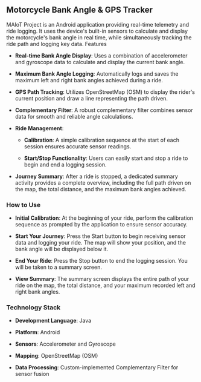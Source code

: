 <H2> Motorcycle Bank Angle & GPS Tracker </H2>

<p> MAIoT Project is an Android application providing real-time telemetry and ride logging. It uses the device's built-in sensors to calculate and display the motorcycle's bank angle in real time, while simultaneously tracking the ride path and logging key data.
Features </p>

- **Real-time Bank Angle Display**: Uses a combination of accelerometer and gyroscope data to calculate and display the current bank angle.

- **Maximum Bank Angle Logging**: Automatically logs and saves the maximum left and right bank angles achieved during a ride.

- **GPS Path Tracking**: Utilizes OpenStreetMap (OSM) to display the rider's current position and draw a line representing the path driven.

- **Complementary Filter**: A robust complementary filter combines sensor data for smooth and reliable angle calculations.

- **Ride Management**:

  - **Calibration**: A simple calibration sequence at the start of each session ensures accurate sensor readings.

  - **Start/Stop Functionality**: Users can easily start and stop a ride to begin and end a logging session.

- **Journey Summary**: After a ride is stopped, a dedicated summary activity provides a complete overview, including the full path driven on the map, the total distance, and the maximum bank angles achieved.

<H3> How to Use </H3>

- **Initial Calibration**: At the beginning of your ride, perform the calibration sequence as prompted by the application to ensure sensor accuracy.

- **Start Your Journey**: Press the Start button to begin receiving sensor data and logging your ride. The map will show your position, and the bank angle will be displayed below it.

- **End Your Ride**: Press the Stop button to end the logging session. You will be taken to a summary screen.

- **View Summary**: The summary screen displays the entire path of your ride on the map, the total distance, and your maximum recorded left and right bank angles.

<H3> Technology Stack </H3>

- **Development Language**: Java

- **Platform**: Android

- **Sensors**: Accelerometer and Gyroscope

- **Mapping**: OpenStreetMap (OSM)

- **Data Processing**: Custom-implemented Complementary Filter for sensor fusion
